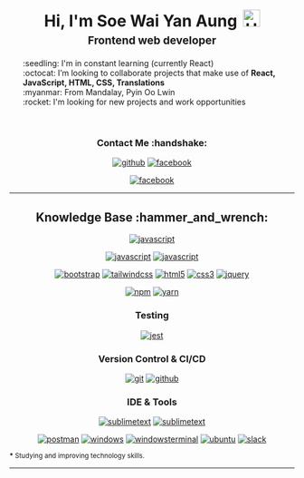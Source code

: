 <h1 style="text-align: center;margin-bottom: 5px;">Hi, I'm Soe Wai Yan Aung<img src="https://raw.githubusercontent.com/iampavangandhi/iampavangandhi/master/gifs/Hi.gif" alt="Hi" style="width: 30px;margin-left: 10px;"></h1>
<h3 style="font-size: 1.2rem; text-align: center;margin: 0 0 20px 0;">Frontend web developer</h3>

<ul style="list-style: none;">
<li>:seedling: I'm in constant learning (currently React)</li>
<li>:octocat: I’m looking to collaborate projects that make use of <strong>React, JavaScript, HTML, CSS, Translations</strong></li>
<li>:myanmar: From Mandalay, Pyin Oo Lwin</li>
<li>:rocket: I'm looking for new projects and work opportunities</li>

</ul>
<br>

<div align="center">
<h3>Contact Me :handshake:</h3>
<a href="https://github.com/soewaiyanag" target="_blank"><img src="https://img.shields.io/badge/-Github-black?logo=github&style=flat-square" alt="github"/></a>
<a href="https://www.frontendmentor.io/profile/soewaiyanag" target="_blank"><img src="https://img.shields.io/badge/-Frontendmentor-red?logo=frontendmentor&style=flat-square" alt="facebook"></a>

<a href="https://www.facebook.com/soewaiyanag" target="_blank"><img src="https://img.shields.io/badge/-Facebook-white?logo=facebook&style=flat-square" alt="facebook"></a>


</div>

---

<div align="center">
<h2>Knowledge Base :hammer_and_wrench:</h2>

<a href="https://reactjs.org/" target="_blank"><img src="https://img.shields.io/badge/react-white.svg?style=for-the-badge&logo=react&logoColor=#F7DF1E" alt="javascript"/></a>

<a href="https://developer.mozilla.org/en-US/docs/Web/JavaScript" target="_blank"><img src="https://img.shields.io/badge/JavaScript-white.svg?style=for-the-badge&logo=javascript&logoColor=#F7DF1E" alt="javascript"/></a>
<a href="https://www.python.org" target="_blank"><img src="https://img.shields.io/badge/python-white.svg?style=for-the-badge&logo=python&logoColor=#F7DF1E" alt="javascript"/></a>

<a href="https://getbootstrap.com/" target="_blank"><img src="https://img.shields.io/badge/-Bootstrap-white?logo=bootstrap&logoColor=7952B3&style=for-the-badge" alt="bootstrap"/></a>
<a href="https://tailwindcss.com/" target="_blank"><img src="https://img.shields.io/badge/-tailwind css*-white?logo=tailwindcss&logoColor=06B6D4&style=for-the-badge" alt="tailwindcss"/></a>
<a href="https://html.spec.whatwg.org/multipage/" target="_blank"><img src="https://img.shields.io/badge/-HTML-white?logo=html5&style=for-the-badge" alt="html5"/></a>
<a href="https://www.w3.org/Style/CSS" target="_blank"><img src="https://img.shields.io/badge/-CSS-white?logo=css3&logoColor=1572B6&style=for-the-badge" alt="css3"/></a>
<a href="https://jquery.com/" target="_blank"><img src="https://img.shields.io/badge/-jquery-white?logo=jquery&logoColor=0769AD&style=for-the-badge" alt="jquery"/></a>

<a href="https://www.npmjs.com/" target="_blank"><img src="https://img.shields.io/badge/-npm-white?logo=npm&logoColor=CB3837&style=for-the-badge" alt="npm"/></a>
<a href="https://yarnpkg.com/" target="_blank"><img src="https://img.shields.io/badge/-yarn-white?logo=yarn&logoColor=2C8EBB&style=for-the-badge" alt="yarn"/></a>

<h3>Testing</h3>

<a href="https://jestjs.io/" target="_blank"><img src="https://img.shields.io/badge/-jest*-white?logo=jest&logoColor=C21325&style=for-the-badge" alt="jest"/></a>

<h3>Version Control & CI/CD</h3>
<a href="https://git-scm.com/" target="_blank"><img src="https://img.shields.io/badge/-git-white?logo=git&logoColor=F05032&style=for-the-badge" alt="git"/></a>
<a href="https://github.com/" target="_blank"><img src="https://img.shields.io/badge/-github-white?logo=github&logoColor=181717&style=for-the-badge" alt="github"/></a>

<h3>IDE & Tools</h3>

<a href="https://www.sublimetext.com/" target="_blank"><img src="https://img.shields.io/badge/-sublime_text-white?logo=sublimetext&logoColor=FF9800&style=for-the-badge" alt="sublimetext"/></a>
<a href="https://code.visualstudio.com/" target="_blank"><img src="https://img.shields.io/badge/-vs_code-white?logo=visual-studio-code&logoColor=blue&style=for-the-badge" alt="sublimetext"/></a>

<a href="https://www.postman.com/" target="_blank"><img src="https://img.shields.io/badge/-postman-white?logo=postman&logoColor=FF6C37&style=for-the-badge" alt="postman"/></a>
<a href="https://www.microsoft.com/en-us/windows" target="_blank"><img src="https://img.shields.io/badge/-windows-white?logo=windows&logoColor=0078D6&style=for-the-badge" alt="windows"/></a>
<a href="https://github.com/microsoft/terminal" target="_blank"><img src="https://img.shields.io/badge/-windows_terminal-white?logo=windowsterminal&logoColor=4D4D4D&style=for-the-badge" alt="windowsterminal"/></a>
<a href="https://ubuntu.com/" target="_blank"><img src="https://img.shields.io/badge/-ubuntu-white?logo=ubuntu&logoColor=E95420&style=for-the-badge" alt="ubuntu"/></a>
<a href="https://slack.com/" target="_blank"><img src="https://img.shields.io/badge/-slack-white?logo=slack&logoColor=4A154B&style=for-the-badge" alt="slack"/></a>

</div>

<small><strong>\*</strong> Studying and improving technology skills.</small>

---
